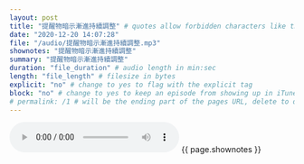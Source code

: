 ```yaml
---
layout: post
title: "提醒物暗示漸進持續調整" # quotes allow forbidden characters like the colon
date: "2020-12-20 14:07:28"
file: "/audio/提醒物暗示漸進持續調整.mp3"
shownotes: "提醒物暗示漸進持續調整"
summary: "提醒物暗示漸進持續調整"
duration: "file_duration" # audio length in min:sec
length: "file_length" # filesize in bytes
explicit: "no" # change to yes to flag with the explicit tag
block: "no" # change to yes to keep an episode from showing up in iTunes
# permalink: /1 # will be the ending part of the pages URL, delete to default to the title
---
```


<audio controls>
<source src="{{site.url}}{{site.baseurl}}{{ page.file }}" type="audio/x-mp3">
Your browser does not support the audio element.
</audio>
{{ page.shownotes }}
